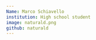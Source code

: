 ```yaml
---
Name: Marco Schiavello
institution: High school student
image: naturald.png 
github: naturald
---
```

